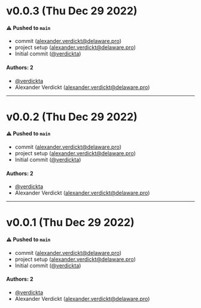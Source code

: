 # v0.0.3 (Thu Dec 29 2022)

#### ⚠️ Pushed to `main`

- commit (alexander.verdickt@delaware.pro)
- project setup (alexander.verdickt@delaware.pro)
- Initial commit ([@verdickta](https://github.com/verdickta))

#### Authors: 2

- [@verdickta](https://github.com/verdickta)
- Alexander Verdickt (alexander.verdickt@delaware.pro)

---

# v0.0.2 (Thu Dec 29 2022)

#### ⚠️ Pushed to `main`

- commit (alexander.verdickt@delaware.pro)
- project setup (alexander.verdickt@delaware.pro)
- Initial commit ([@verdickta](https://github.com/verdickta))

#### Authors: 2

- [@verdickta](https://github.com/verdickta)
- Alexander Verdickt (alexander.verdickt@delaware.pro)

---

# v0.0.1 (Thu Dec 29 2022)

#### ⚠️ Pushed to `main`

- commit (alexander.verdickt@delaware.pro)
- project setup (alexander.verdickt@delaware.pro)
- Initial commit ([@verdickta](https://github.com/verdickta))

#### Authors: 2

- [@verdickta](https://github.com/verdickta)
- Alexander Verdickt (alexander.verdickt@delaware.pro)
